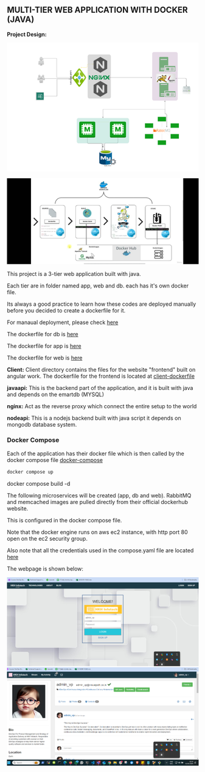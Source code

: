 ## MULTI-TIER WEB APPLICATION WITH DOCKER (JAVA)

**Project Design:**

![project-design](images/Project-design.png)

![Docker-deployment-design](images/Docker-deployment-design.jpg)

This project is a 3-tier web application built with java.

Each tier are in folder named app, web and db. each has it's own docker file.

Its always a good practice to learn how these codes are deployed manually before you decided to create a dockerfile for it.

For manaual deployment, please check [here](https://github.com/nbomasi/vprofile-project-boma/blob/main/vagrant/Manual_provisioning_WinMacIntel/VprofileProjectSetupWindowsAndMacIntel.pdf)

The dockerfile for db is [here](Docker-files/db/Dockerfile)

The dockerfile for app is [here](Docker-files/app/Dockerfile)

The dockerfile for web is [here](Docker-files/web/Dockerfile)

**Client:** Client directory contains the files for the website "frontend" built on angular work.
The dockerfile for the frontend is located at [client-dockerfile](client/Dockerfile)

**javaapi:** This is the backend part of the application, and it is built with java and depends on the emartdb (MYSQL)

**nginx:** Act as the reverse proxy which connect the entire setup to the world

**nodeapi:** This is a nodejs backend  built with java script it depends on mongodb database system.

### Docker Compose

Each of the application has their docker file which is then called by the docker compose file [docker-compose](docker-compose.yml)

```markdown
docker compose up
```
docker compose build -d

The following microservices will be created (app, db and web). RabbitMQ and memcached images are pulled directly from their official dockerhub website.

This is configured in the docker compose file.

Note that the docker engine runs on aws ec2 instance, with http port 80 open on the ec2 security group.

Also note that all the credentials used in the compose.yaml file are located [here](src/main/resources/application.properties)

The webpage is shown below:

![web-page1](images/Finalprojectsite1.png)
![web-page2](images/Finalprojectsite2.png)

